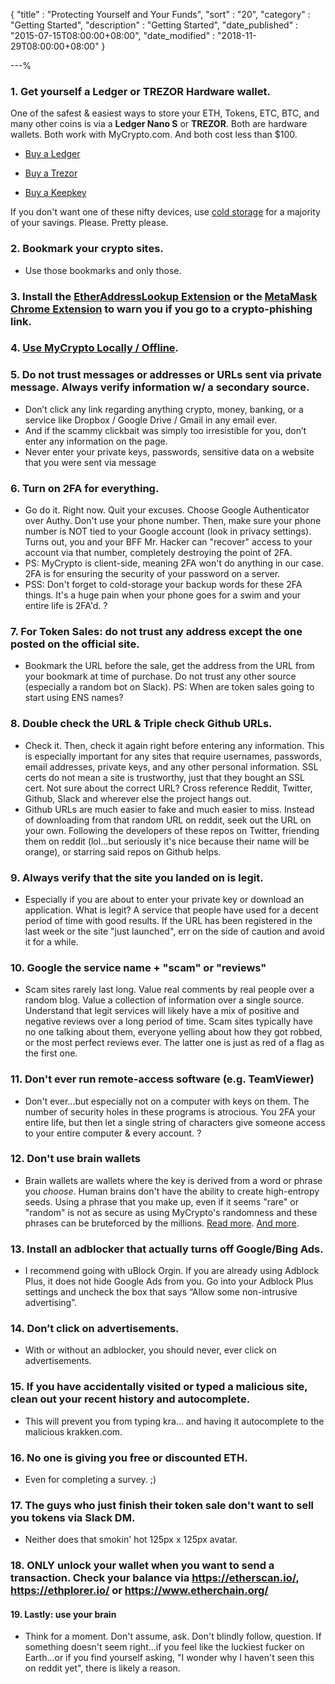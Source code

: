 {
"title"       : "Protecting Yourself and Your Funds",
"sort"        : "20",
"category"    : "Getting Started",
"description" : "Getting Started",
"date_published" : "2015-07-15T08:00:00+08:00",
"date_modified"  : "2018-11-29T08:00:00+08:00"
}

---%




### 1. Get yourself a Ledger or TREZOR Hardware wallet.

One of the safest &amp; easiest ways to store your ETH, Tokens, ETC, BTC, and many other coins is via a <strong>Ledger Nano S</strong> or <strong>TREZOR</strong>. Both are hardware wallets. Both work with MyCrypto.com. And both cost less than $100.

- [Buy a Ledger](https://www.ledgerwallet.com/r/1985?path=/products/)

- [Buy a Trezor](https://shop.trezor.io/?offer_id=10&aff_id=1735)

- [Buy a Keepkey](http://keepkey.go2cloud.org/aff_c?offer_id=1&aff_id=4086)

If you don't want one of these nifty devices, use [cold storage](https://support.mycrypto.com/offline/ethereum-cold-storage-with-mycrypto.html) for a majority of your savings. Please. Pretty please.

### 2. Bookmark your crypto sites.
*  Use those bookmarks and only those.


### 3. Install the [EtherAddressLookup Extension](https://harrydenley.com/ethaddresslookup-chrome-extension-release/) or the [MetaMask Chrome Extension](https://chrome.google.com/webstore/detail/metamask/nkbihfbeogaeaoehlefnkodbefgpgknn) to warn you if you go to a crypto-phishing link.

### 4. [Use MyCrypto Locally / Offline](https://support.mycrypto.com/offline/running-mycrypto-locally.html).

### 5. Do not trust messages or addresses or URLs sent via private message. Always verify information w/ a secondary source.
*  Don’t click any link regarding anything crypto, money, banking, or a service like Dropbox / Google Drive / Gmail in any email ever.
*  And if the scammy clickbait was simply too irresistible for you, don’t enter any information on the page.
* Never enter your private keys, passwords, sensitive data on a website that you were sent via message

### 6. Turn on 2FA for everything.
*  Go do it. Right now. Quit your excuses. Choose Google Authenticator over Authy. Don't use your phone number. Then, make sure your phone number is NOT tied to your Google account (look in privacy settings). Turns out, you and your BFF Mr. Hacker can "recover" access to your account via that number, completely destroying the point of 2FA.
*  PS: MyCrypto is client-side, meaning 2FA won't do anything in our case. 2FA is for ensuring the security of your password on a server.
*  PSS: Don't forget to cold-storage your backup words for these 2FA things. It's a huge pain when your phone goes for a swim and your entire life is 2FA'd. ?

### 7. For Token Sales: do not trust any address except the one posted on the official site.
*  Bookmark the URL before the sale, get the address from the URL from your bookmark at time of purchase. Do not trust any other source (especially a random bot on Slack). PS: When are token sales going to start using ENS names?

### 8. Double check the URL & Triple check Github URLs.
*  Check it. Then, check it again right before entering any information. This is especially important for any sites that require usernames, passwords, email addresses, private keys, and any other personal information. SSL certs do not mean a site is trustworthy, just that they bought an SSL cert. Not sure about the correct URL? Cross reference Reddit, Twitter, Github, Slack and wherever else the project hangs out.
*  Github URLs are much easier to fake and much easier to miss. Instead of downloading from that random URL on reddit, seek out the URL on your own. Following the developers of these repos on Twitter, friending them on reddit (lol...but seriously it's nice because their name will be orange), or starring said repos on Github helps.

### 9. Always verify that the site you landed on is legit.
*  Especially if you are about to enter your private key or download an application. What is legit? A service that people have used for a decent period of time with good results. If the URL has been registered in the last week or the site "just launched", err on the side of caution and avoid it for a while.

### 10. Google the service name + "scam" or "reviews"
 *  Scam sites rarely last long. Value real comments by real people over a random blog. Value a collection of information over a single source. Understand that legit services will likely have a mix of positive and negative reviews over a long period of time. Scam sites typically have no one talking about them, everyone yelling about how they got robbed, or the most perfect reviews ever. The latter one is just as red of a flag as the first one.

### 11. Don't ever run remote-access software (e.g. TeamViewer)
*  Don't ever...but especially not on a computer with keys on them. The number of security holes in these programs is atrocious. You 2FA your entire life, but then let a single string of characters give someone access to your entire computer & every account. ?

### 12. Don't use brain wallets
*  Brain wallets are wallets where the key is derived from a word or phrase you _choose_. Human brains don't have the ability to create high-entropy seeds. Using a phrase that you make up, even if it seems "rare" or "random" is not as secure as using MyCrypto's randomness and these phrases can be bruteforced by the millions. [Read more](https://arstechnica.com/security/2013/10/how-the-bible-and-youtube-are-fueling-the-next-frontier-of-password-cracking/). [And more](https://arstechnica.com/security/2016/02/password-cracking-attacks-on-bitcoin-wallets-net-103000/).  

### 13. Install an adblocker that actually turns off Google/Bing Ads.
*  I recommend going with uBlock Orgin. If you are already using Adblock Plus, it does not hide Google Ads from you. Go into your Adblock Plus settings and uncheck the box that says “Allow some non-intrusive advertising”.

### 14. Don’t click on advertisements.
*  With or without an adblocker, you should never, ever click on advertisements.

### 15. If you have accidentally visited or typed a malicious site, clean out your recent history and autocomplete.
*  This will prevent you from typing kra… and having it autocomplete to the malicious krakken.com.

### 16. No one is giving you free or discounted ETH.
*  Even for completing a survey. ;)

### 17. The guys who just finish their token sale don't want to sell you tokens via Slack DM.
* Neither does that smokin' hot 125px x 125px avatar.

### 18. ONLY unlock your wallet when you want to send a transaction. Check your balance via https://etherscan.io/, https://ethplorer.io/ or https://www.etherchain.org/

#### 19. Lastly: use your brain

* Think for a moment. Don't assume, ask. Don't blindly follow, question. If something doesn't seem right...if you feel like the luckiest fucker on Earth...or if you find yourself asking, "I wonder why I haven't seen this on reddit yet", there is likely a reason.
